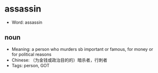 # assassin

- Word: assassin

## noun

- Meaning: a person who murders sb important or famous, for money or for political reasons
- Chinese: （为金钱或政治目的的）暗杀者，行刺者
- Tags: person, GOT

